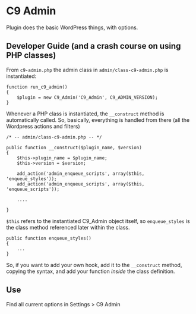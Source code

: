 # C9 Admin
Plugin does the basic WordPress things, with options.

## Developer Guide (and a crash course on using PHP classes)

From `c9-admin.php` the admin class in `admin/class-c9-admin.php` is instantiated:

```
function run_c9_admin()
{
    $plugin = new C9_Admin('C9_Admin', C9_ADMIN_VERSION);
}
```

Whenever a PHP class is instantiated, the `__construct` method is automatically called. So, basically, everything is handled from there (all the Wordpress actions and filters)

```
/* -- admin/class-c9-admin.php -- */

public function __construct($plugin_name, $version)
{
    $this->plugin_name = $plugin_name;
    $this->version = $version;

    add_action('admin_enqueue_scripts', array($this, 'enqueue_styles'));
    add_action('admin_enqueue_scripts', array($this, 'enqueue_scripts'));
    
    ....

}
```

`$this` refers to the instantiated C9_Admin object itself, so `enqueue_styles` is the class method referenced later within the class.

```
public function enqueue_styles()
{
    ...
}
```

So, if you want to add your own hook, add it to the `__construct` method, copying the syntax, and add your function _inside_ the class definition.

## Use
Find all current options in Settings > C9 Admin
